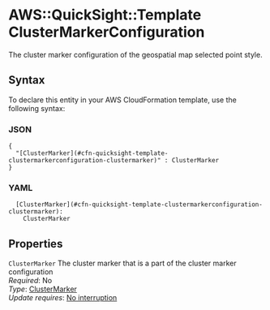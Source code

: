 # AWS::QuickSight::Template ClusterMarkerConfiguration<a name="aws-properties-quicksight-template-clustermarkerconfiguration"></a>

The cluster marker configuration of the geospatial map selected point style\.

## Syntax<a name="aws-properties-quicksight-template-clustermarkerconfiguration-syntax"></a>

To declare this entity in your AWS CloudFormation template, use the following syntax:

### JSON<a name="aws-properties-quicksight-template-clustermarkerconfiguration-syntax.json"></a>

```
{
  "[ClusterMarker](#cfn-quicksight-template-clustermarkerconfiguration-clustermarker)" : ClusterMarker
}
```

### YAML<a name="aws-properties-quicksight-template-clustermarkerconfiguration-syntax.yaml"></a>

```
  [ClusterMarker](#cfn-quicksight-template-clustermarkerconfiguration-clustermarker): 
    ClusterMarker
```

## Properties<a name="aws-properties-quicksight-template-clustermarkerconfiguration-properties"></a>

`ClusterMarker`  <a name="cfn-quicksight-template-clustermarkerconfiguration-clustermarker"></a>
The cluster marker that is a part of the cluster marker configuration  
*Required*: No  
*Type*: [ClusterMarker](aws-properties-quicksight-template-clustermarker.md)  
*Update requires*: [No interruption](https://docs.aws.amazon.com/AWSCloudFormation/latest/UserGuide/using-cfn-updating-stacks-update-behaviors.html#update-no-interrupt)